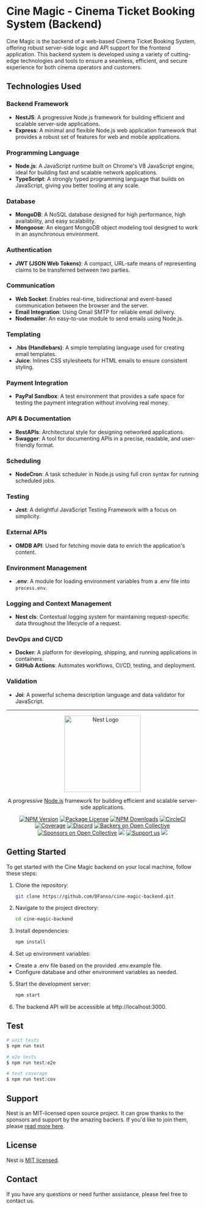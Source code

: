 # Cine Magic - Cinema Ticket Booking System (Backend)

Cine Magic is the backend of a web-based Cinema Ticket Booking System, offering robust server-side logic and API support for the frontend application. This backend system is developed using a variety of cutting-edge technologies and tools to ensure a seamless, efficient, and secure experience for both cinema operators and customers.

## Technologies Used

### Backend Framework

- **NestJS**: A progressive Node.js framework for building efficient and scalable server-side applications.
- **Express**: A minimal and flexible Node.js web application framework that provides a robust set of features for web and mobile applications.

### Programming Language

- **Node.js**: A JavaScript runtime built on Chrome's V8 JavaScript engine, ideal for building fast and scalable network applications.
- **TypeScript**: A strongly typed programming language that builds on JavaScript, giving you better tooling at any scale.

### Database

- **MongoDB**: A NoSQL database designed for high performance, high availability, and easy scalability.
- **Mongoose**: An elegant MongoDB object modeling tool designed to work in an asynchronous environment.

### Authentication

- **JWT (JSON Web Tokens)**: A compact, URL-safe means of representing claims to be transferred between two parties.

### Communication

- **Web Socket**: Enables real-time, bidirectional and event-based communication between the browser and the server.
- **Email Integration**: Using Gmail SMTP for reliable email delivery.
- **Nodemailer**: An easy-to-use module to send emails using Node.js.

### Templating

- **.hbs (Handlebars)**: A simple templating language used for creating email templates.
- **Juice**: Inlines CSS stylesheets for HTML emails to ensure consistent styling.

### Payment Integration

- **PayPal Sandbox**: A test environment that provides a safe space for testing the payment integration without involving real money.

### API & Documentation

- **RestAPIs**: Architectural style for designing networked applications.
- **Swagger**: A tool for documenting APIs in a precise, readable, and user-friendly format.

### Scheduling

- **NodeCron**: A task scheduler in Node.js using full cron syntax for running scheduled jobs.

### Testing

- **Jest**: A delightful JavaScript Testing Framework with a focus on simplicity.

### External APIs

- **OMDB API**: Used for fetching movie data to enrich the application's content.

### Environment Management

- **.env**: A module for loading environment variables from a .env file into `process.env`.

### Logging and Context Management

- **Nest cls**: Contextual logging system for maintaining request-specific data throughout the lifecycle of a request.

### DevOps and CI/CD

- **Docker**: A platform for developing, shipping, and running applications in containers.
- **GitHub Actions**: Automates workflows, CI/CD, testing, and deployment.

### Validation

- **Joi**: A powerful schema description language and data validator for JavaScript.

---

<p align="center">
  <a href="http://nestjs.com/" target="blank"><img src="https://nestjs.com/img/logo-small.svg" width="200" alt="Nest Logo" /></a>
</p>

[circleci-image]: https://img.shields.io/circleci/build/github/nestjs/nest/master?token=abc123def456
[circleci-url]: https://circleci.com/gh/nestjs/nest

  <p align="center">A progressive <a href="http://nodejs.org" target="_blank">Node.js</a> framework for building efficient and scalable server-side applications.</p>
    <p align="center">
<a href="https://www.npmjs.com/~nestjscore" target="_blank"><img src="https://img.shields.io/npm/v/@nestjs/core.svg" alt="NPM Version" /></a>
<a href="https://www.npmjs.com/~nestjscore" target="_blank"><img src="https://img.shields.io/npm/l/@nestjs/core.svg" alt="Package License" /></a>
<a href="https://www.npmjs.com/~nestjscore" target="_blank"><img src="https://img.shields.io/npm/dm/@nestjs/common.svg" alt="NPM Downloads" /></a>
<a href="https://circleci.com/gh/nestjs/nest" target="_blank"><img src="https://img.shields.io/circleci/build/github/nestjs/nest/master" alt="CircleCI" /></a>
<a href="https://coveralls.io/github/nestjs/nest?branch=master" target="_blank"><img src="https://coveralls.io/repos/github/nestjs/nest/badge.svg?branch=master#9" alt="Coverage" /></a>
<a href="https://discord.gg/G7Qnnhy" target="_blank"><img src="https://img.shields.io/badge/discord-online-brightgreen.svg" alt="Discord"/></a>
<a href="https://opencollective.com/nest#backer" target="_blank"><img src="https://opencollective.com/nest/backers/badge.svg" alt="Backers on Open Collective" /></a>
<a href="https://opencollective.com/nest#sponsor" target="_blank"><img src="https://opencollective.com/nest/sponsors/badge.svg" alt="Sponsors on Open Collective" /></a>
  <a href="https://paypal.me/kamilmysliwiec" target="_blank"><img src="https://img.shields.io/badge/Donate-PayPal-ff3f59.svg"/></a>
    <a href="https://opencollective.com/nest#sponsor"  target="_blank"><img src="https://img.shields.io/badge/Support%20us-Open%20Collective-41B883.svg" alt="Support us"></a>
  <a href="https://twitter.com/nestframework" target="_blank"><img src="https://img.shields.io/twitter/follow/nestframework.svg?style=social&label=Follow"></a>
</p>
  <!--[![Backers on Open Collective](https://opencollective.com/nest/backers/badge.svg)](https://opencollective.com/nest#backer)
  [![Sponsors on Open Collective](https://opencollective.com/nest/sponsors/badge.svg)](https://opencollective.com/nest#sponsor)-->

## Getting Started

To get started with the Cine Magic backend on your local machine, follow these steps:

1. Clone the repository:

   ```bash
   git clone https://github.com/DFanso/cine-magic-backend.git


2. Navigate to the project directory:

   ```bash
   cd cine-magic-backend

3. Install dependencies:

   ```bash
   npm install

4. Set up environment variables:

  - Create a .env file based on the provided .env.example file.
  - Configure database and other environment variables as needed.

5. Start the development server:

   ```bash
   npm start

6. The backend API will be accessible at http://localhost:3000.

## Test

```bash
# unit tests
$ npm run test

# e2e tests
$ npm run test:e2e

# test coverage
$ npm run test:cov
```

## Support

Nest is an MIT-licensed open source project. It can grow thanks to the sponsors and support by the amazing backers. If you'd like to join them, please [read more here](https://docs.nestjs.com/support).

## License

Nest is [MIT licensed](LICENSE).

## Contact

If you have any questions or need further assistance, please feel free to contact us.
